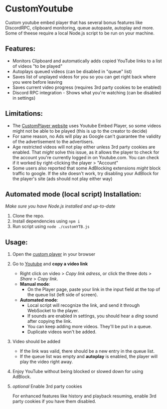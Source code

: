 # CustomYoutube
Custom youtube embed player that has several bonus features like DiscordRPC, clipboard monitoring, queue autopaste, autoplay and more. Some of theese require a local Node.js script to be run on your machine. 

## Features:

- Monitors Clipboard and automatically adds copied YouTube links to a list of videos "to be played"
- Autoplays queued videos (can be disabled in "queue" list)
- Saves list of unplayed videos for you so you can get right back where you were before leaving
- Saves current video progress (requires 3rd party cookies to be enabled)
- Discord RPC integration - Shows what you're watching (can be disabled in settings)

## Limitations:

- The [CustomPlayer website](https://ytb.dmcroww.tech) uses Youtube Embed Player, so some videos might not be able to be played (this is up to the creator to decide)
- For same reason, no Ads will play as Google can't guarantee the validity of the advertisement to the advertisers.
- Age restricted videos will not play either unless 3rd party cookies are enabled. That *might* solve this issue, as it allows the player to check for the account you're currently logged in on Youtube.com. You can check if it worked by right-clicking the player > "Account"
- Some users also reported that some AdBlocking extensions *might* block traffic to google. If the site doesn't work, try disabling your AdBlock for the player's site (ads should not play either way)

## Automated mode (local script) Installation:

*Make sure you have Node.js installed and up-to-date*
1) Clone the repo.
2) Install dependencies using `npm i`
3) Run script using `node ./customYTB.js`

## Usage:

1) Open the [custom player](https://ytb.dmcroww.tech) in your browser

2) Go to [Youtube](https://youtube.com) and **copy a video link**
   - Right click on video > *Copy link adress*, or click the three dots > *Share* > *Copy link*. 
   - **Manual mode**:
      - On the Player page, paste your link in the input field at the top of the queue list (left side of screen).
   - **Automated mode**:
	  - Local script will recognize the link, and send it through WebSocket to the player. 
      - If sounds are enabled in settings, you should hear a *ding* sound after copying the link. 
      - You can keep adding more videos. They'll be put in a queue.
      - Duplicate videos won't be added.

3) Video should be added
   - If the link was valid, there should be a new entry in the queue list.
   - If the queue list was empty and **autoplay** is enabled, the player will play the video right away.

4) Enjoy YouTube without being blocked or slowed down for using AdBlock.

5) *optional* Enable 3rd party cookies
   
   For enhanced features like history and playback resuming, enable 3rd party cookies if you have them disabled.
